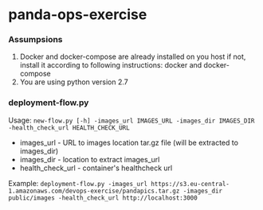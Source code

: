# panda-ops-exercise

### Assumpsions
1. Docker and docker-compose are already installed on you host if not, install it according to following instructions: docker and docker-compose
2. You are using python version 2.7

### deployment-flow.py

Usage: ```new-flow.py [-h] -images_url IMAGES_URL -images_dir IMAGES_DIR -health_check_url HEALTH_CHECK_URL```

- images_url - URL to images location tar.gz file (will be extracted to images_dir)
- images_dir - location to extract images_url
- health_check_url - container's healthcheck url

Example: ```deployment-flow.py -images_url https://s3.eu-central-1.amazonaws.com/devops-exercise/pandapics.tar.gz -images_dir public/images -health_check_url http://localhost:3000```
